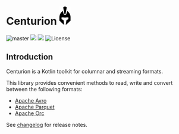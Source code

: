 # Centurion <img src="logo.png" height="50">

![master](https://github.com/sksamuel/centurion/workflows/master/badge.svg)
[<img src="https://img.shields.io/maven-central/v/com.sksamuel.centurion/centurion-avro.svg?label=latest%20release"/>](http://search.maven.org/#search%7Cga%7C1%7Ccenturion)
[<img src="https://img.shields.io/maven-metadata/v?metadataUrl=https%3A%2F%2Fcentral.sonatype.com%2Frepository%2Fmaven-snapshots%2Fcom%2Fsksamuel%2Fcenturion%2Fcenturion-avro%2Fmaven-metadata.xml&strategy=highestVersion&label=maven-snapshot">](https://central.sonatype.com/repository/maven-snapshots/com/sksamuel/centurion/centurion-avro/maven-metadata.xml)
![License](https://img.shields.io/github/license/sksamuel/centurion.svg?style=plastic)

## Introduction

Centurion is a Kotlin toolkit for columnar and streaming formats.

This library provides convenient methods to read, write and convert between the following formats:

* [Apache Avro](https://avro.apache.org)
* [Apache Parquet](https://parquet.apache.org)
* [Apache Orc](https://orc.apache.org)

See [changelog](changelog.md) for release notes.
